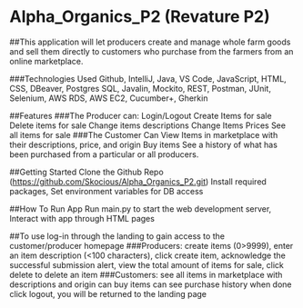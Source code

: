 # Alpha_Organics_P2 (Revature P2)
##This application will let producers create and manage whole farm goods and sell them directly to customers who purchase from the farmers from an online marketplace. 

###Technologies Used
Github, IntelliJ, Java, VS Code, JavaScript, HTML, CSS, DBeaver, Postgres SQL, Javalin, Mockito, REST, Postman, JUnit, Selenium, AWS RDS, AWS EC2, Cucumber+, Gherkin


##Features
###The Producer can:
Login/Logout
Create Items for sale 
Delete items for sale
Change items descriptions
Change Items Prices
See all items for sale
###The Customer Can
View Items in marketplace with their descriptions, price, and origin
Buy items
See a history of what has been purchased from a particular or all producers.


##Getting Started
Clone the Github Repo (https://github.com/Skocious/Alpha_Organics_P2.git) Install required packages, Set environment variables for DB access

##How To Run App
Run main.py to start the web development server, Interact with app through HTML pages

##To use
log-in through the landing to gain access to the customer/producer homepage 
###Producers:
create items ($0>$9999), enter an item description (<100 characters), click create item, acknowledge the successful submission alert, view the total amount of items for sale, click delete to delete an item 
###Customers:
see all items in marketplace with descriptions and origin
can buy items
can see purchase history
when done click logout, you will be returned to the landing page